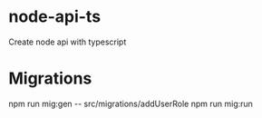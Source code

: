 # node-api-ts

Create node api with typescript

# Migrations

npm run mig:gen -- src/migrations/addUserRole
npm run mig:run
